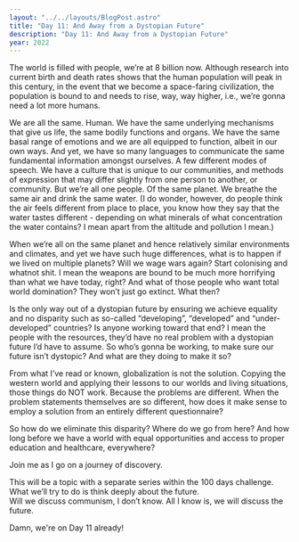 ```yaml
---
layout: "../../layouts/BlogPost.astro"
title: "Day 11: And Away from a Dystopian Future"
description: "Day 11: And Away from a Dystopian Future"
year: 2022
---
```


The world is filled with people, we’re at 8 billion now. Although research into current birth and death rates shows that the human population will peak in this century, in the event that we become a space-faring civilization, the population is bound to and needs to rise, way, way higher, i.e., we’re gonna need a lot more humans.

We are all the same. Human. We have the same underlying mechanisms that give us life, the same bodily functions and organs. We have the same basal range of emotions and we are all equipped to function, albeit in our own ways. And yet, we have so many languages to communicate the same fundamental information amongst ourselves. A few different modes of speech. We have a culture that is unique to our communities, and methods of expression that may differ slightly from one person to another, or community. But we’re all one people. Of the same planet. We breathe the same air and drink the same water. (I do wonder, however, do people think the air feels different from place to place, you know how they say that the water tastes different - depending on what minerals of what concentration the water contains? I mean apart from the altitude and pollution I mean.)

When we’re all on the same planet and hence relatively similar environments and climates, and yet we have such huge differences, what is to happen if we lived on multiple planets? Will we wage wars again? Start colonising and whatnot shit. I mean the weapons are bound to be much more horrifying than what we have today, right? And what of those people who want total world domination? They won’t just go extinct. What then?

Is the only way out of a dystopian future by ensuring we achieve equality and no disparity such as so-called “developing”, “developed” and “under-developed” countries? Is anyone working toward that end? I mean the people with the resources, they’d have no real problem with a dystopian future I’d have to assume. So who’s gonna be working, to make sure our future isn’t dystopic? And what are they doing to make it so?

From what I’ve read or known, globalization is not the solution. Copying the western world and applying their lessons to our worlds and living situations, those things do NOT work. Because the problems are different. When the problem statements themselves are so different, how does it make sense to employ a solution from an entirely different questionnaire?

So how do we eliminate this disparity? Where do we go from here? And how long before we have a world with equal opportunities and access to proper education and healthcare, everywhere?

Join me as I go on a journey of discovery.

This will be a topic with a separate series within the 100 days challenge. What we’ll try to do is think deeply about the future.  
Will we discuss communism, I don’t know. All I know is, we will discuss the future.

Damn, we're on Day 11 already!

